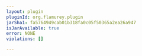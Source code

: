 ```yaml
---
layout: plugin
pluginId: org.flamurey.plugin
jarSha1: fa5764949cab01b318fa0c05f50365a2ea26a947
isJarAvailable: true
error: NONE
violations: []

---
```

